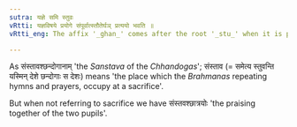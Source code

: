 ```yaml
---
sutra: यज्ञे समि स्तुवः
vRtti: यज्ञविषये प्रयोगे संपूर्वात्स्तौतेर्घञ् प्रत्ययो भवति ॥
vRtti_eng: The affix '_ghan_' comes after the root '_stu_' when it is preceded by the _upasarga_ '_sam_' and the word refers to sacrificial subjects.

---
```

As संस्तावश्छन्दोगानाम् 'the _Sanstava_ of the _Chhandogas_'; संस्ताव (= समेत्य स्तुवन्ति यस्मिन् देशे छन्दोगाः स देशः) means 'the place which the _Brahmanas_ repeating hymns and prayers, occupy at a sacrifice'.

But when not referring to sacrifice we have संस्तवश्छात्रयोः 'the praising together of the two pupils'.